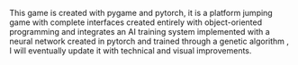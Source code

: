This game is created with pygame and pytorch, it is a platform jumping game with complete interfaces created entirely with object-oriented programming and integrates an AI training system implemented with a neural network created in pytorch and trained through a genetic algorithm , I will eventually update it with technical and visual improvements.
